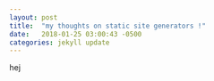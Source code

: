 ```yaml
---
layout: post
title:  "my thoughts on static site generators !"
date:   2018-01-25 03:00:43 -0500
categories: jekyll update
---
```


hej